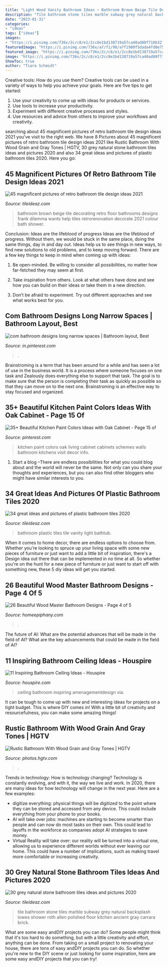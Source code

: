 ```yaml
---
title: "Light Wood Vanity Bathroom Ideas ~ Bathroom Brown Beige Tile Decorating Retro Floor Bathrooms Designs Frank Dilemma Wants Help Tiles Retrorenovation Decorate 2021 Colour Bath Shower"
description: "Tile bathroom stone tiles marble subway grey natural backsplash lowes shower roth allen polished floor kitchen ancient gray carrara brick"
date: "2023-01-31"
categories:
- "ideas"
tags: ["ideas"]
images:
- "https://i.pinimg.com/736x/2c/c8/e1/2cc8e1bd138719a57ca40ad80f718b32.jpg"
featuredImage: "https://i.pinimg.com/736x/a7/f1/98/a7f1980f5dada4fd8e758b76274ea34b.jpg"
featured_image: "https://i.pinimg.com/736x/2c/c8/e1/2cc8e1bd138719a57ca40ad80f718b32.jpg"
image: "https://i.pinimg.com/736x/2c/c8/e1/2cc8e1bd138719a57ca40ad80f718b32.jpg"
ShowToc: true
author: "Tiara Schmidt"
---
```



Creative tools: How do you use them?
Creative tools can be used in a variety of ways to help you achieve your goals. Here are five tips to get started: 
1. Use your creativity to come up with ideas for products or services.
2. Use tools to increase your productivity.
3. Experiment with different creative processes and styles.
4. Use resources and advice from others to improve your workflows and creativity.

	

		
searching about 45 magnificent pictures of retro bathroom tile design ideas 2021 you've visit to the right web. We have 8 Pictures about 45 magnificent pictures of retro bathroom tile design ideas 2021 like Rustic Bathroom With Wood Grain and Gray Tones | HGTV, 30 grey natural stone bathroom tiles ideas and pictures 2020 and also 34 great ideas and pictures of plastic bathroom tiles 2020. Here you go:
		
    
## 45 Magnificent Pictures Of Retro Bathroom Tile Design Ideas 2021

<img loading=lazy src="https://www.tileideaz.com/wp-content/uploads/2015/09/beige-and-brown-vintage-bathroom1.jpg" onerror="this.onerror=null;this.src='https://tse3.mm.bing.net/th?id=OIP.r3PGuxaQ2U-_vctv3TXFOAHaLU&amp;pid=15.1';" alt="45 magnificent pictures of retro bathroom tile design ideas 2021">

_Source: tileideaz.com_

>bathroom brown beige tile decorating retro floor bathrooms designs frank dilemma wants help tiles retrorenovation decorate 2021 colour bath shower. 

	

Conclusion: Ideas are the lifeblood of progress
Ideas are the lifeblood of progress. Without them, we would be stuck in the same place, doing the same things, day in and day out. Ideas help us to see things in new ways, to find new solutions to old problems, and to keep moving forward.
There are a few key things to keep in mind when coming up with ideas:

1. Be open-minded. Be willing to consider all possibilities, no matter how far-fetched they may seem at first.

2. Take inspiration from others. Look at what others have done and see how you can build on their ideas or take them in a new direction.

3. Don’t be afraid to experiment. Try out different approaches and see what works best for you.

    
## Com Bathroom Designs Long Narrow Spaces | Bathroom Layout, Best

<img loading=lazy src="https://i.pinimg.com/736x/a7/f1/98/a7f1980f5dada4fd8e758b76274ea34b.jpg" onerror="this.onerror=null;this.src='https://tse4.mm.bing.net/th?id=OIP.gyaAXcFNa80og_WPJLRrLwHaLI&amp;pid=15.1';" alt="com bathroom designs long narrow spaces | Bathroom layout, Best">

_Source: in.pinterest.com_

>. 

	

Brainstroming is a term that has been around for a while and has seen a lot of use in the business world. It is a process where someone focuses on one task and Zealously does everything else to support that task. The goal is to make sure that the person is completing their task as quickly as possible so that they can move on to the next one. Brainstroming is an effective way to stay focused and organized.

    
## 35+ Beautiful Kitchen Paint Colors Ideas With Oak Cabinet - Page 15 Of

<img loading=lazy src="https://i.pinimg.com/736x/2c/c8/e1/2cc8e1bd138719a57ca40ad80f718b32.jpg" onerror="this.onerror=null;this.src='https://tse2.mm.bing.net/th?id=OIP.UTZlyBRtANbXGLRGztBACAHaKz&amp;pid=15.1';" alt="35+ Beautiful Kitchen Paint Colors Ideas with Oak Cabinet - Page 15 of">

_Source: pinterest.com_

>kitchen paint colors oak living cabinet cabinets schemes walls bathroom kitchens visit decor info. 

	

1. Start a blog –There are endless possibilities for what you could blog about and the world will never be the same. Not only can you share your thoughts and experiences, but you can also find other bloggers who might have similar interests to you. 

    
## 34 Great Ideas And Pictures Of Plastic Bathroom Tiles 2020

<img loading=lazy src="https://www.tileideaz.com/wp-content/uploads/2015/09/agreeable-light-blue-bathroom-design-ideas-light-blue-mosaic-tile-bathroom-wall-white-plastic-bathtub-curtain-cream-wood-bathroom-vanity-charming-design-ideas-using-large-blue-bathroom-floor-tile-ba.jpg" onerror="this.onerror=null;this.src='https://tse2.mm.bing.net/th?id=OIP.I-ezlc6PjXnUmz-2aLDAPgHaJ3&amp;pid=15.1';" alt="34 great ideas and pictures of plastic bathroom tiles 2020">

_Source: tileideaz.com_

>bathroom plastic tiles tile vanity light bathtub. 

	

When it comes to home decor, there are endless options to choose from. Whether you're looking to spruce up your living space with some new pieces of furniture or just want to add a little bit of inspiration, there's a Design idea out there that can be implemented in no time at all. So whether you're on the hunt for a new piece of furniture or just want to start off with something new, these 5 diy ideas will get you started.

    
## 26 Beautiful Wood Master Bathroom Designs - Page 4 Of 5

<img loading=lazy src="https://homeepiphany.com/wp-content/uploads/2015/07/26-Beautiful-Wood-Master-Bathroom-Designs-19.jpg" onerror="this.onerror=null;this.src='https://tse3.mm.bing.net/th?id=OIP.aHR1Vzd0dTRmPRmfeBqBvwHaLI&amp;pid=15.1';" alt="26 Beautiful Wood Master Bathroom Designs - Page 4 of 5">

_Source: homeepiphany.com_

>. 

	

The future of AI: What are the potential advances that will be made in the field of AI?
What are the key advancements that could be made in the field of AI?

    
## 11 Inspiring Bathroom Ceiling Ideas - Houspire

<img loading=lazy src="https://houspire.com/wp-content/uploads/2018/01/Bathroom-Ceiling-Ideas-6.jpg" onerror="this.onerror=null;this.src='https://tse4.mm.bing.net/th?id=OIP.Lhm7Pu-8f3WZhLwMLAMlvgHaNV&amp;pid=15.1';" alt="11 Inspiring Bathroom Ceiling Ideas - Houspire">

_Source: houspire.com_

>ceiling bathroom inspiring amenagementdesign via. 

	

It can be tough to come up with new and interesting ideas for projects on a tight budget. This is where DIY comes in! With a little bit of creativity and resourcefulness, you can make some amazing things!

    
## Rustic Bathroom With Wood Grain And Gray Tones | HGTV

<img loading=lazy src="https://hgtvhome.sndimg.com/content/dam/images/hgtv/fullset/2015/5/1/BP_HFXUP203H_Batson_Master-Bath_01b_AFTER_456135-1029828.jpg.rend.hgtvcom.616.924.suffix/1420504960191.jpeg" onerror="this.onerror=null;this.src='https://tse1.mm.bing.net/th?id=OIP.kjCWxLBzq1a1aUokDkr7ugHaLH&amp;pid=15.1';" alt="Rustic Bathroom With Wood Grain and Gray Tones | HGTV">

_Source: photos.hgtv.com_

>. 

	

Trends in technology: How is technology changing?
Technology is constantly evolving, and with it, the way we live and work. In 2020, there are many ideas for how technology will change in the next year. Here are a few examples: 
- digitize everything: physical things will be digitized to the point where they can be stored and accessed from any device. This could include everything from your phone to your books. 
- AI will take over jobs: machines are starting to become smarter than people and can now do most tasks on their own. This could lead to layoffs in the workforce as companies adopt AI strategies to save money. 
- Virtual Reality will take over: our reality will be turned into a virtual one, allowing us to experience different worlds without ever leaving our home. This could have a number of implications, such as making travel more comfortable or increasing creativity.

    
## 30 Grey Natural Stone Bathroom Tiles Ideas And Pictures 2020

<img loading=lazy src="https://www.tileideaz.com/wp-content/uploads/2015/08/0227.jpg" onerror="this.onerror=null;this.src='https://tse4.mm.bing.net/th?id=OIP.mRDySg-mNeHOH7CX9GotXQHaLH&amp;pid=15.1';" alt="30 grey natural stone bathroom tiles ideas and pictures 2020">

_Source: tileideaz.com_

>tile bathroom stone tiles marble subway grey natural backsplash lowes shower roth allen polished floor kitchen ancient gray carrara brick. 

	

What are some easy andDIY projects you can do?
Some people might think that it's too hard to do something, but with a little creativity and effort, anything can be done. From taking on a small project to renovating your house, there are tons of easy andDIY projects you can do. So whether you're new to the DIY scene or just looking for some inspiration, here are some easy andDIY projects that you can try!

